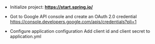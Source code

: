 
* Initialize project:
 __https://start.spring.io/__
 
 * Got to Google API console and create an OAuth 2.0 credential
 https://console.developers.google.com/apis/credentials?pli=1
 
 * Configure application configuration
 Add client id and client secret to application.yml
 